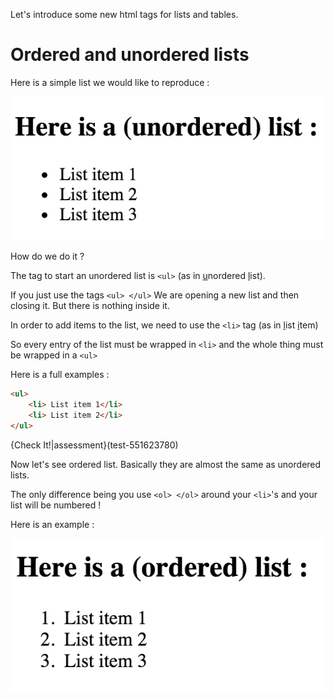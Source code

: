Let's introduce some new html tags for lists and tables.

# Ordered and unordered lists

Here is a simple list we would like to reproduce :

![](.guides/img/iframe1.png)


How do we do it ?

The tag to start an unordered list is `<ul>` (as in <u>u</u>nordered <u>l</u>ist).

If you just use the tags `<ul> </ul>` We are opening a new list and then closing it. But there is nothing inside it.

In order to add items to the list, we need to use the `<li>` tag (as in <u>l</u>ist <u>i</u>tem)

So every entry of the list must be wrapped in `<li>` and the whole thing must be wrapped in a `<ul>`

Here is a full examples :

```html
<ul>
    <li> List item 1</li>
    <li> List item 2</li>
</ul>
```

{Check It!|assessment}(test-551623780)

Now let's see ordered list. Basically they are almost the same as unordered lists.

The only difference being you use `<ol> </ol>` around your `<li>`'s and your list will be numbered !

Here is an example :

![](.guides/img/iframe2.png)




